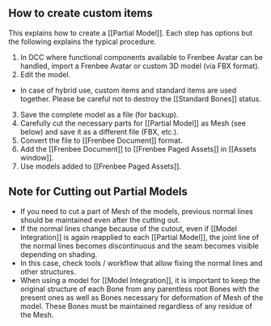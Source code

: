 ﻿## How to create custom items

This explains how to create a [[Partial Model]].  Each step has options but the following explains the typical procedure.

1. In DCC where functional components available to Frenbee Avatar can be handled, import a Frenbee Avatar or custom 3D model (via FBX format).
2. Edit the model.
 * In case of hybrid use, custom items and standard items are used together.  Please be careful not to destroy the [[Standard Bones]] status.
3. Save the complete model as a file (for backup).
4. Carefully cut the necessary parts for [[Partial Model]] as Mesh (see below) and save it as a different file (FBX, etc.).
5. Convert the file to [[Frenbee Document]] format.
6. Add the [[Frenbee Document]] to [[Frenbee Paged Assets]] in [[Assets window]].
7. Use models added to [[Frenbee Paged Assets]].

## Note for Cutting out Partial Models

* If you need to cut a part of Mesh of the models, previous normal lines should be maintained even after the cutting out.
 * If the normal lines change because of the cutout, even if [[Model Integration]] is again reapplied to each [[Partial Model]], the joint line of the normal lines becomes discontinuous and the seam becomes visible depending on shading.
 * In this case, check tools / workflow that allow fixing the normal lines and other structures.
* When using a model for [[Model Integration]], it is important to keep the original structure of each Bone from any parentless root Bones with the present ones as well as Bones necessary for deformation of Mesh of the model.  These Bones must be maintained regardless of any residue of the Mesh.